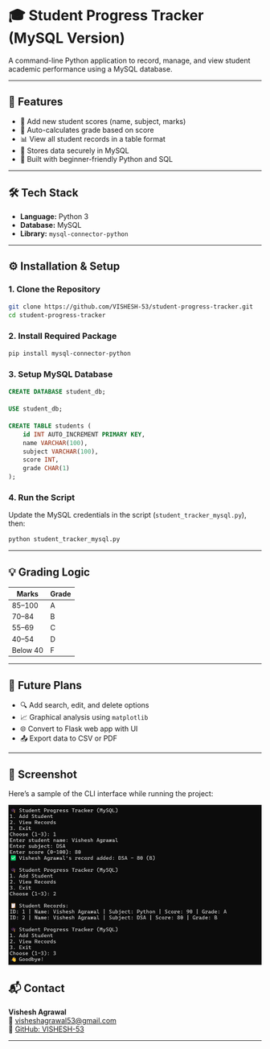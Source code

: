 # 🎓 Student Progress Tracker (MySQL Version)

A command-line Python application to record, manage, and view student academic performance using a MySQL database.

---

## 📌 Features

- 🧾 Add new student scores (name, subject, marks)
- 🧠 Auto-calculates grade based on score
- 📊 View all student records in a table format
- 💾 Stores data securely in MySQL
- 🐍 Built with beginner-friendly Python and SQL

---

## 🛠️ Tech Stack

- **Language:** Python 3
- **Database:** MySQL
- **Library:** `mysql-connector-python`

---

## ⚙️ Installation & Setup

### 1. Clone the Repository
```bash
git clone https://github.com/VISHESH-53/student-progress-tracker.git
cd student-progress-tracker
```

### 2. Install Required Package
```bash
pip install mysql-connector-python
```

### 3. Setup MySQL Database

```sql
CREATE DATABASE student_db;

USE student_db;

CREATE TABLE students (
    id INT AUTO_INCREMENT PRIMARY KEY,
    name VARCHAR(100),
    subject VARCHAR(100),
    score INT,
    grade CHAR(1)
);
```

### 4. Run the Script
Update the MySQL credentials in the script (`student_tracker_mysql.py`), then:
```bash
python student_tracker_mysql.py
```

---

## 💡 Grading Logic

| Marks        | Grade |
|--------------|-------|
| 85–100       | A     |
| 70–84        | B     |
| 55–69        | C     |
| 40–54        | D     |
| Below 40     | F     |

---

## 🧠 Future Plans

- 🔍 Add search, edit, and delete options
- 📈 Graphical analysis using `matplotlib`
- 🌐 Convert to Flask web app with UI
- 📤 Export data to CSV or PDF

---
## 📸 Screenshot

Here’s a sample of the CLI interface while running the project:

![CLI Screenshot](screenshot.png)


## 📬 Contact

**Vishesh Agrawal**  
📧 visheshagrawal53@gmail.com  
🔗 [GitHub: VISHESH-53](https://github.com/VISHESH-53)

---
